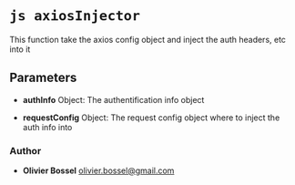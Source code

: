 


<!-- @namespace    sugar.node.auth.injectors -->
<!-- @name    axiosInjector -->

# ```js axiosInjector ```


This function take the axios config object and inject the auth headers, etc into it

## Parameters

- **authInfo**  Object: The authentification info object

- **requestConfig**  Object: The request config object where to inject the auth info into




### Author
- **Olivier Bossel** <a href="mailto:olivier.bossel@gmail.com">olivier.bossel@gmail.com</a> 



